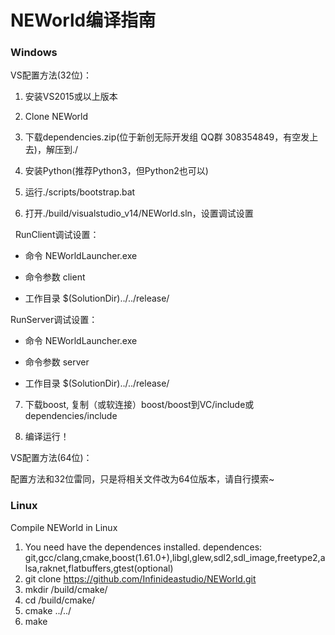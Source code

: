 # NEWorld编译指南

### Windows
VS配置方法(32位)：

1. 安装VS2015或以上版本

2. Clone NEWorld

3. 下载dependencies.zip(位于新创无际开发组 QQ群 308354849，有空发上去)，解压到./

4. 安装Python(推荐Python3，但Python2也可以)

5. 运行./scripts/bootstrap.bat

6. 打开./build/visualstudio_v14/NEWorld.sln，设置调试设置

   RunClient调试设置：
   
   - 命令 NEWorldLauncher.exe
   
   - 命令参数 client
   
   - 工作目录 $(SolutionDir)../../release/

   RunServer调试设置：

   - 命令 NEWorldLauncher.exe
   
   - 命令参数 server
   
   - 工作目录 $(SolutionDir)../../release/

7. 下载boost, 复制（或软连接）boost/boost到VC/include或dependencies/include

8. 编译运行！


VS配置方法(64位)：

配置方法和32位雷同，只是将相关文件改为64位版本，请自行摸索~

### Linux

Compile NEWorld in Linux

1. You need have the dependences installed.
   dependences: git,gcc/clang,cmake,boost(1.61.0+),libgl,glew,sdl2,sdl_image,freetype2,alsa,raknet,flatbuffers,gtest(optional)
2. git clone https://github.com/Infinideastudio/NEWorld.git
3. mkdir /build/cmake/
4. cd /build/cmake/
5. cmake ../../
6. make
